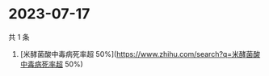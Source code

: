 # 2023-07-17

共 1 条

<!-- BEGIN -->
<!-- 最后更新时间 Mon Jul 17 2023 06:10:48 GMT+0800 (China Standard Time) -->

1. [米酵菌酸中毒病死率超
   50%](https://www.zhihu.com/search?q=米酵菌酸中毒病死率超 50%)

<!-- END -->

